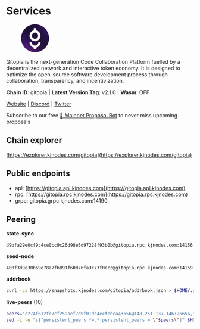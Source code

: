 # Services

<figure><img src="https://raw.githubusercontent.com/kj89/cosmos-images/main/logos/gitopia.png" alt=""><figcaption></figcaption></figure>

Gitopia is the next-generation Code Collaboration Platform fuelled by  a decentralized network and interactive token economy. It is designed  to optimize the open-source software development process through  collaboration, transparency, and incentivization.

**Chain ID**: gitopia | **Latest Version Tag**: v2.1.0 | **Wasm**: OFF

[Website](https://gitopia.com/) | [Discord](https://discord.gg/hFTXCGNYDZ) | [Twitter](https://twitter.com/gitopiaDAO)



Subscribe to our free [🤖 Mainnet Proposal Bot](https://t.me/kjnodes_proposal_bot) to never miss upcoming proposals


## Chain explorer
[https://explorer.kjnodes.com/gitopia](https://explorer.kjnodes.com/gitopia)

## Public endpoints

* api: [https://gitopia.api.kjnodes.com](https://gitopia.api.kjnodes.com)
* rpc: [https://gitopia.rpc.kjnodes.com](https://gitopia.rpc.kjnodes.com)
* grpc: gitopia.grpc.kjnodes.com:14190

## Peering

**state-sync**

```text
d9bfa29e0cf9c4ce0cc9c26d98e5d97228f93b0b@gitopia.rpc.kjnodes.com:14156
```

**seed-node**

```text
400f3d9e30b69e78a7fb891f60d76fa3c73f0ecc@gitopia.rpc.kjnodes.com:14159
```

**addrbook**
```bash
curl -Ls https://snapshots.kjnodes.com/gitopia/addrbook.json > $HOME/.gitopia/config/addrbook.json
```

**live-peers** (10)
```bash
peers="c274f612fe7cf259aef7d9f01dc4ecfebca43656@148.251.137.146:26656,f9b892ea2e8ed8aa83f7b98e7e47371c23b01924@213.239.207.175:36656,e06b2be5c4ecee659e744da39d07b42f6f9e300c@192.99.44.79:11356,0724a81eaee075bf4e1af702930dbc72977d71af@143.110.240.245:26656,a5fccf93182a9c4ba74ec6bda6922cf52b4ee871@38.146.3.163:11356,f6bb45c38d0a9abc926b5baa8f27473f2cd37d30@141.95.157.139:11356,d25a718d491f52efdfd31e8dfdeaa69d1d1946dd@65.108.10.49:26556,b35d46fcfc1e4cfa943a299fcb39853e15e94d8b@81.30.157.35:14656,ebc272824924ea1a27ea3183dd0b9ba713494f83@195.3.220.140:27036,d9bfa29e0cf9c4ce0cc9c26d98e5d97228f93b0b@65.109.88.38:14156"
sed -i -e "s|^persistent_peers *=.*|persistent_peers = \"$peers\"|" $HOME/.gitopia/config/config.toml
```
